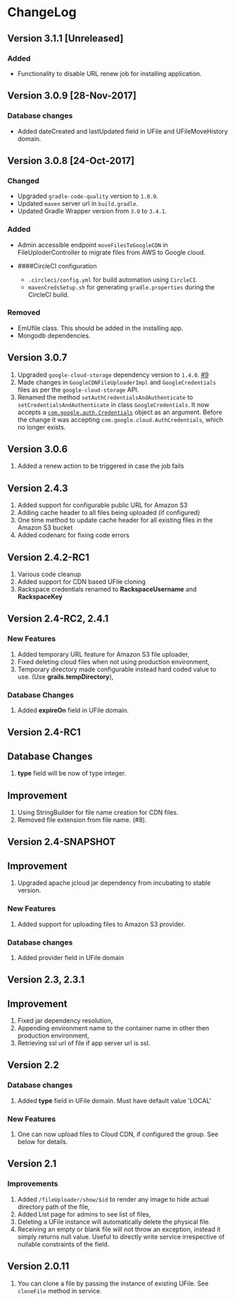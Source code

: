 # ChangeLog

## Version 3.1.1 [Unreleased]

### Added
- Functionality to disable URL renew job for installing application.

## Version 3.0.9 [28-Nov-2017]

### Database changes
- Added dateCreated and lastUpdated field in UFile and UFileMoveHistory domain.

## Version 3.0.8 [24-Oct-2017]

### Changed
- Upgraded `gradle-code-quality` version to `1.0.0`.
- Updated `maven` server url in `build.gradle`.
- Updated Gradle Wrapper version from `3.0` to `3.4.1`.

### Added
- Admin accessible endpoint `moveFilesToGoogleCDN` in FileUploderController to migrate files from AWS to Google cloud.

- ####CircleCI configuration
   - `.circleci/config.yml` for build automation using `CircleCI`.
   -  `mavenCredsSetup.sh` for generating `gradle.properties` during the CircleCI build.
### Removed
- EmUfile class. This should be added in the installing app.
- Mongodb dependencies.

## Version 3.0.7

1. Upgraded `google-cloud-storage` dependency version to `1.4.0`. [#9](https://bitbucket.org/causecode/grails-file-uploader/issues/9/upgrade-google-cloud-storage-dependency-to)
2. Made changes in `GoogleCDNFileUploaderImpl` and `GoogleCredentials` files as per the `google-cloud-storage` API.
3. Renamed the method `setAuthCredentialsAndAuthenticate` to `setCredentialsAndAuthenticate` in class `GoogleCredentials`.
It now accepts a [`com.google.auth.Credentials`](https://github.com/google/google-auth-library-java/blob/master/credentials/java/com/google/auth/Credentials.java) object as an argument. Before the change it was accepting
`com.google.cloud.AuthCredentials`, which no longer exists.

## Version 3.0.6

1. Added a renew action to be triggered in case the job fails

## Version 2.4.3

1. Added support for configurable public URL for Amazon S3
2. Adding cache header to all files being uploaded (if configured)
3. One time method to update cache header for all existing files in the Amazon S3 bucket
4. Added codenarc for fixing code errors

## Version 2.4.2-RC1

1. Various code cleanup
2. Added support for CDN based UFile cloning
3. Rackspace credentials renamed to **RackspaceUsername** and **RackspaceKey**

## Version 2.4-RC2, 2.4.1

### New Features

1. Added temporary URL feature for Amazon S3 file uploader,
2. Fixed deleting cloud files when not using production environment,
3. Temporary directory made configurable instead hard coded value to use. (Use **grails.tempDirectory**),

### Database Changes

1. Added **expireOn** field in UFile domain.

## Version 2.4-RC1

## Database Changes

1. **type** field will be now of type integer.

## Improvement

1. Using StringBuilder for file name creation for CDN files.
2. Removed file extension from file name. (#8).

## Version 2.4-SNAPSHOT

## Improvement

1. Upgraded apache jcloud jar dependency from incubating to stable version.

### New Features

1. Added support for uploading files to Amazon S3 provider.

### Database changes

1. Added provider field in UFile domain

## Version 2.3, 2.3.1

## Improvement

1. Fixed jar dependency resolution,
2. Appending environment name to the container name in other then production environment,
3. Retrieving ssl url of file if app server url is ssl.

## Version 2.2

### Database changes

1. Added **type** field in UFile domain. Must have default value 'LOCAL'

### New Features

1. One can now upload files to Cloud CDN, if configured the group. See below for details.

## Version 2.1

### Improvements

1. Added `/fileUploader/show/$id` to render any image to hide actual directory path of the file,
2. Added List page for admins to see list of files,
3. Deleting a UFile instance will automatically delete the physical file.
4. Receiving an empty or blank file will not throw an exception, instead it simply returns null value. Useful to directly write service irrespective of nullable constraints of the field.

## Version 2.0.11

1. You can clone a file by passing the instance of existing UFile. See `cloneFile` method in service.
